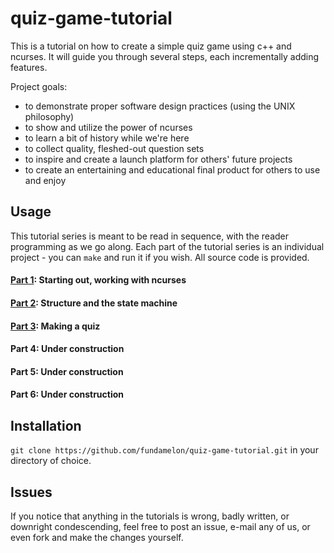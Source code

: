 # quiz-game-tutorial
This is a tutorial on how to create a simple quiz game using c++ and ncurses.
It will guide you through several steps, each incrementally adding features.

Project goals:
- to demonstrate proper software design practices (using the UNIX philosophy)
- to show and utilize the power of ncurses
- to learn a bit of history while we're here
- to collect quality, fleshed-out question sets
- to inspire and create a launch platform for others' future projects
- to create an entertaining and educational final product for others to use and enjoy


## Usage
This tutorial series is meant to be read in sequence, with the reader programming as we go along.
Each part of the tutorial series is an individual project - you can ```make``` and run it if you wish.  All source code is provided.


#### [Part 1](part1): Starting out, working with ncurses


#### [Part 2](part2): Structure and the state machine


#### [Part 3](part3): Making a quiz


#### Part 4: Under construction


#### Part 5: Under construction


#### Part 6: Under construction


## Installation
```git clone https://github.com/fundamelon/quiz-game-tutorial.git``` in your directory of choice.

## Issues
If you notice that anything in the tutorials is wrong, badly written, or downright condescending, feel free to post an issue, e-mail any of us, or even fork and make the changes yourself.
